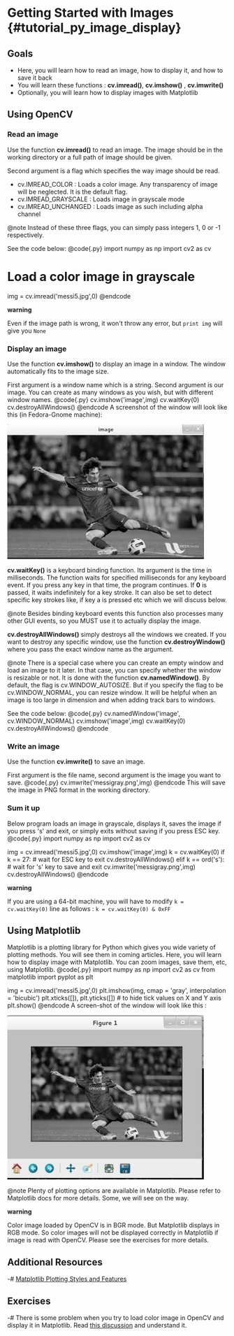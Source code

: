 Getting Started with Images {#tutorial_py_image_display}
===========================

Goals
-----

-   Here, you will learn how to read an image, how to display it, and how to save it back
-   You will learn these functions : **cv.imread()**, **cv.imshow()** , **cv.imwrite()**
-   Optionally, you will learn how to display images with Matplotlib

Using OpenCV
------------

### Read an image

Use the function **cv.imread()** to read an image. The image should be in the working directory or
a full path of image should be given.

Second argument is a flag which specifies the way image should be read.

-   cv.IMREAD_COLOR : Loads a color image. Any transparency of image will be neglected. It is the
    default flag.
-   cv.IMREAD_GRAYSCALE : Loads image in grayscale mode
-   cv.IMREAD_UNCHANGED : Loads image as such including alpha channel

@note Instead of these three flags, you can simply pass integers 1, 0 or -1 respectively.

See the code below:
@code{.py}
import numpy as np
import cv2 as cv

# Load a color image in grayscale
img = cv.imread('messi5.jpg',0)
@endcode

**warning**

Even if the image path is wrong, it won't throw any error, but `print img` will give you `None`

### Display an image

Use the function **cv.imshow()** to display an image in a window. The window automatically fits to
the image size.

First argument is a window name which is a string. Second argument is our image. You can create as
many windows as you wish, but with different window names.
@code{.py}
cv.imshow('image',img)
cv.waitKey(0)
cv.destroyAllWindows()
@endcode
A screenshot of the window will look like this (in Fedora-Gnome machine):

![image](images/opencv_screenshot.jpg)

**cv.waitKey()** is a keyboard binding function. Its argument is the time in milliseconds. The
function waits for specified milliseconds for any keyboard event. If you press any key in that time,
the program continues. If **0** is passed, it waits indefinitely for a key stroke. It can also be
set to detect specific key strokes like, if key a is pressed etc which we will discuss below.

@note Besides binding keyboard events this function also processes many other GUI events, so you
MUST use it to actually display the image.

**cv.destroyAllWindows()** simply destroys all the windows we created. If you want to destroy any
specific window, use the function **cv.destroyWindow()** where you pass the exact window name as
the argument.

@note There is a special case where you can create an empty window and load an image to it later. In
that case, you can specify whether the window is resizable or not. It is done with the function
**cv.namedWindow()**. By default, the flag is cv.WINDOW_AUTOSIZE. But if you specify the flag to be
cv.WINDOW_NORMAL, you can resize window. It will be helpful when an image is too large in dimension
and when adding track bars to windows.

See the code below:
@code{.py}
cv.namedWindow('image', cv.WINDOW_NORMAL)
cv.imshow('image',img)
cv.waitKey(0)
cv.destroyAllWindows()
@endcode
### Write an image

Use the function **cv.imwrite()** to save an image.

First argument is the file name, second argument is the image you want to save.
@code{.py}
cv.imwrite('messigray.png',img)
@endcode
This will save the image in PNG format in the working directory.

### Sum it up

Below program loads an image in grayscale, displays it, saves the image if you press 's' and exit, or
simply exits without saving if you press ESC key.
@code{.py}
import numpy as np
import cv2 as cv

img = cv.imread('messi5.jpg',0)
cv.imshow('image',img)
k = cv.waitKey(0)
if k == 27:         # wait for ESC key to exit
    cv.destroyAllWindows()
elif k == ord('s'): # wait for 's' key to save and exit
    cv.imwrite('messigray.png',img)
    cv.destroyAllWindows()
@endcode

**warning**

If you are using a 64-bit machine, you will have to modify `k = cv.waitKey(0)` line as follows :
`k = cv.waitKey(0) & 0xFF`

Using Matplotlib
----------------

Matplotlib is a plotting library for Python which gives you wide variety of plotting methods. You
will see them in coming articles. Here, you will learn how to display image with Matplotlib. You can
zoom images, save them, etc, using Matplotlib.
@code{.py}
import numpy as np
import cv2 as cv
from matplotlib import pyplot as plt

img = cv.imread('messi5.jpg',0)
plt.imshow(img, cmap = 'gray', interpolation = 'bicubic')
plt.xticks([]), plt.yticks([])  # to hide tick values on X and Y axis
plt.show()
@endcode
A screen-shot of the window will look like this :

![image](images/matplotlib_screenshot.jpg)

@note Plenty of plotting options are available in Matplotlib. Please refer to Matplotlib docs for more
details. Some, we will see on the way.

__warning__

Color image loaded by OpenCV is in BGR mode. But Matplotlib displays in RGB mode. So color images
will not be displayed correctly in Matplotlib if image is read with OpenCV. Please see the exercises
for more details.

Additional Resources
--------------------

-#  [Matplotlib Plotting Styles and Features](http://matplotlib.org/api/pyplot_api.html)

Exercises
---------

-#  There is some problem when you try to load color image in OpenCV and display it in Matplotlib.
    Read [this discussion](http://stackoverflow.com/a/15074748/1134940) and understand it.
